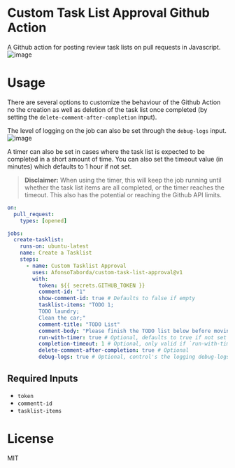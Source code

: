 # Custom Task List Approval Github Action
A Github action for posting review task lists on pull requests in Javascript.
![image](https://user-images.githubusercontent.com/10180317/217216561-74350607-4b99-4c05-9b89-eb5b9866bccd.png)

# Usage
There are several options to customize the behaviour of the Github Action no the creation as well as deletion of the task list once completed (by setting the `delete-comment-after-completion` input).

The level of logging on the job can also be set through the `debug-logs` input.
![image](https://user-images.githubusercontent.com/10180317/217216115-303cc677-29f4-4be1-9d03-60eb61246e9c.png)

A timer can also be set in cases where the task list is expected to be completed in a short amount of time. You can also set the timeout value (in minutes) which defaults to 1 hour if not set.

> **Disclaimer:** When using the timer, this will keep the job running until whether the task list items are all completed, or the timer reaches the timeout. This also has the potential or reaching the Github API limits.

``` yml
on:
  pull_request:
    types: [opened]

jobs:
  create-tasklist:
    runs-on: ubuntu-latest
    name: Create a Tasklist
    steps:
      - name: Custom Tasklist Approval
        uses: AfonsoTaborda/custom-task-list-approval@v1
        with:
          token: ${{ secrets.GITHUB_TOKEN }}
          comment-id: "1"
          show-comment-id: true # Defaults to false if empty
          tasklist-items: "TODO 1;
          TODO laundry;
          Clean the car;"
          comment-title: "TODO List"
          comment-body: "Please finish the TODO list below before moving to the next step:"
          run-with-timer: true # Optional, defaults to true if not set
          completion-timeout: 1 # Optional, only valid if `run-with-timer` is set to true
          delete-comment-after-completion: true # Optional
          debug-logs: true # Optional, control's the logging debug-logs setting for the timer (if enabled)
```

## Required Inputs
- `token`
- `commentt-id`
- `tasklist-items`

# License
MIT

